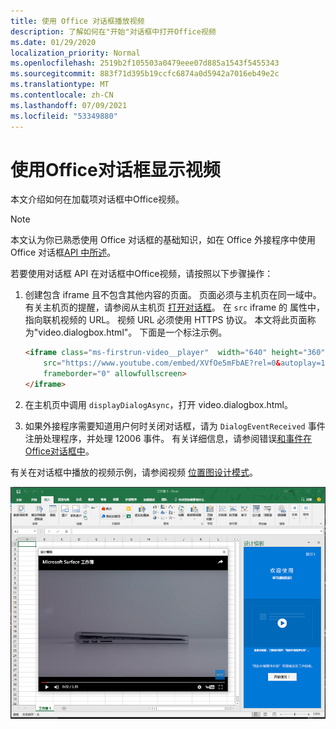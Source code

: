 ```yaml
---
title: 使用 Office 对话框播放视频
description: 了解如何在"开始"对话框中打开Office视频
ms.date: 01/29/2020
localization_priority: Normal
ms.openlocfilehash: 2519b2f105503a0479eee07d885a1543f5455343
ms.sourcegitcommit: 883f71d395b19ccfc6874a0d5942a7016eb49e2c
ms.translationtype: MT
ms.contentlocale: zh-CN
ms.lasthandoff: 07/09/2021
ms.locfileid: "53349880"
---
```

# <a name="use-the-office-dialog-box-to-show-a-video"></a>使用Office对话框显示视频

本文介绍如何在加载项对话框中Office视频。

> [!NOTE]
> 本文认为你已熟悉使用 Office 对话框的基础知识，如在 Office 外接程序中使用 Office 对话框[API 中所述](dialog-api-in-office-add-ins.md)。

若要使用对话框 API 在对话框中Office视频，请按照以下步骤操作：

1. 创建包含 iframe 且不包含其他内容的页面。 页面必须与主机页在同一域中。 有关主机页的提醒，请参阅从主机页 [打开对话框](dialog-api-in-office-add-ins.md#open-a-dialog-box-from-a-host-page)。 在 `src` iframe 的 属性中，指向联机视频的 URL。 视频 URL 必须使用 HTTPS 协议。 本文将此页面称为"video.dialogbox.html"。 下面是一个标注示例。

    ```HTML
    <iframe class="ms-firstrun-video__player"  width="640" height="360"
        src="https://www.youtube.com/embed/XVfOe5mFbAE?rel=0&autoplay=1"
        frameborder="0" allowfullscreen>
    </iframe>
    ```

2. 在主机页中调用 `displayDialogAsync`，打开 video.dialogbox.html。
3. 如果外接程序需要知道用户何时关闭对话框，请为 `DialogEventReceived` 事件注册处理程序，并处理 12006 事件。 有关详细信息，请参阅错误[和事件在Office对话框中](dialog-handle-errors-events.md)。

有关在对话框中播放的视频示例，请参阅视频 [位置图设计模式](../design/first-run-experience-patterns.md#video-placemat)。

![Screenshot showing a video playing in an add-in dialog box in front of Excel.](../images/video-placemats-dialog-open.png)
